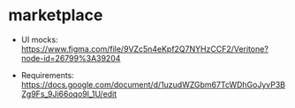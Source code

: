 # marketplace

- UI mocks: https://www.figma.com/file/9VZc5n4eKpf2Q7NYHzCCF2/Veritone?node-id=26799%3A39204

- Requirements: https://docs.google.com/document/d/1uzudWZGbm67TcWDhGoJyvP3BZg9Fs_9Ji66oqo9l_1U/edit
